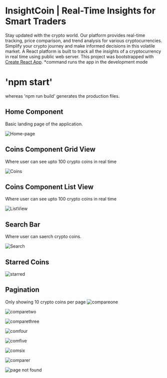 # InsightCoin | Real-Time Insights for Smart Traders
Stay updated with the crypto world. Our platform provides real-time tracking, price comparison, and trend analysis for various cryptocurrencies. Simplify your crypto journey and make informed decisions in this volatile market. A React platform is built to track all the insights of a cryptocurrency in real time using public web server. 
This project was bootstrapped with [Create React App](https://github.com/facebook/create-react-app).
*command runs the app in the development mode 
# 'npm start'
whereas 'npm run build' generates the production files.

## Home Component
Basic landing page of the application.

![Home-page](https://github.com/MoumitaMurmu/CryptoMasterApp/assets/69195751/4a8cad88-cc67-4075-b886-bef281c584b5)


## Coins Component Grid View
Where user can see upto 100 crypto coins in real time

![Coins](https://github.com/MoumitaMurmu/CryptoMasterApp/assets/69195751/42219bf3-3adb-4827-ae74-d77c8bc93751)

## Coins Component List View
Where user can see upto 100 crypto coins in real time

![ListView](https://github.com/MoumitaMurmu/CryptoMasterApp/assets/69195751/459ce05f-f643-433f-b176-92a8a9b2a897)

## Search Bar
Where user can saerch crypto coins.

![Search](https://github.com/MoumitaMurmu/CryptoMasterApp/assets/69195751/100078e6-4a45-4618-aacd-92820e86858c)

## Starred Coins
![starred](https://github.com/MoumitaMurmu/CryptoMasterApp/assets/69195751/87fdbf81-0ddb-48a7-a2af-ff231f30c894)

## Pagination

Only showing 10 crypto coins per page
![compareone](https://github.com/MoumitaMurmu/CryptoMasterApp/assets/69195751/321cea5b-ceec-4330-baf8-f5d050378359)

![comparetwo](https://github.com/MoumitaMurmu/CryptoMasterApp/assets/69195751/6611bde6-2610-4075-9cc6-731895870ceb)

![comparethree](https://github.com/MoumitaMurmu/CryptoMasterApp/assets/69195751/ac5447f8-33da-44d6-8841-b7d9b5a46c17)

![comfour](https://github.com/MoumitaMurmu/CryptoMasterApp/assets/69195751/ff316633-a961-459e-9751-e54d34115c4b)

![comfive](https://github.com/MoumitaMurmu/CryptoMasterApp/assets/69195751/79d9b709-06c9-4444-bec3-fe3bbacdf410)

![comsix](https://github.com/MoumitaMurmu/CryptoMasterApp/assets/69195751/edf727b1-8c31-4ef5-a7be-299b9e9956d4)

![comparer](https://github.com/MoumitaMurmu/CryptoMasterApp/assets/69195751/73d63229-b8bf-4768-83a4-7f08f5de9456)


![page not found](https://github.com/MoumitaMurmu/CryptoMasterApp/assets/69195751/1978f6e4-7df1-4912-b905-90047e0107e2)

